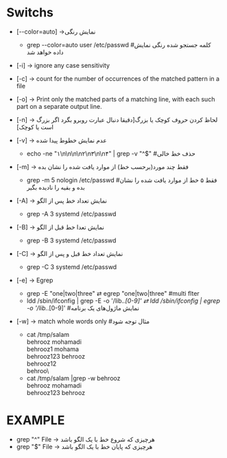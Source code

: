 



# Switchs

* [--color=auto] →نمایش رنگی
  * grep --color=auto user /etc/passwd  #کلمه جستجو شده رنگی نمایش داده خواهد شد
* [-i] → ignore any case sensitivity
* [-c] → count for the number of occurrences of the matched pattern in a file
* [-o] → Print only the matched parts of a matching line, with each such part on a separate output line.
* [-n] →  لحاظ کردن حروف کوچک یا بزرگ[دقیقا دنبال عبارت روبرو بگرد اگر بزرگ است یا کوچک]
* [-v] → عدم نمایش خطوط پیدا شده
  * echo -ne "۱\n\n\n\n۲\n۳\n\n۴" | grep -v "^$" #حذف خط خالی
* [-m] → فقط چند مورد(برحسب خط) از موارد یافت شده را نشان بده
  * grep -m 5 nologin /etc/passwd #‌فقط ۵ خط از موارد یافت شده را نشان بده و بقیه را نادیده بگیر
* [-A] → نمایش تعداد خط پس از الگو
  * grep -A 3 systemd /etc/passwd
* [-B] → نمایش تعدا خط قبل از الگو
  * grep -B 3 systemd /etc/passwd
* [-C] → نمایش تعداد خط قبل و پس از الگو
  * grep -C 3 systemd /etc/passwd
* [-e] → Egrep
  * grep -E "one|two|three"   ⇄  egrep  "one|two|three" #multi flter
  * ldd /sbin/ifconfig  | grep -E -o '/lib.*\.[0-9]'  ⇄  ldd /sbin/ifconfig  | egrep -o '/lib.*\.[0-9]' #نمایش ماژول‌های یک برنامه

* [-w] → match whole words only #مثال توجه شود
  * cat /tmp/salam\
  behrooz mohamadi\
  behrooz1 mohama\
  behrooz123 behrooz\
  behrooz12\
  behroo\
  * cat /tmp/salam |grep -w behrooz\
  behrooz mohamadi\
  behrooz123 behrooz


# EXAMPLE

* grep "^<PATTERN>" File → هرچیزی که شروع خط با یک الگو باشد
* grep "<PATTERN>$" File → هرچیزی که پایان خط با یک الگو باشد